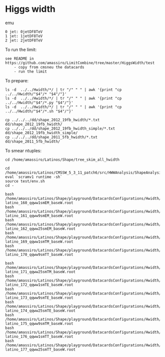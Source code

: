 Higgs width
====

emu

    0 jet: 0jetDF8TeV
    1 jet: 1jetDF8TeV
    2 jet: 2jetDF8TeV


To run the limit:

    see README in
    https://github.com/amassiro/LimitCombine/tree/master/HiggsWidth/test
        - copy from cmsneu the datacards
        - run the limit



To prepare:

    ls -d  ../../Hwidth/*/ | tr "/" " " | awk '{print "cp ../../Hwidth/"$4"/* "$4"/"}'
    ls -d  ../../Hwidth/*/ | tr "/" " " | awk '{print "cp ../../Hwidth/"$4"/*.py "$4"/"}'
    ls -d  ../../Hwidth/*/ | tr "/" " " | awk '{print "cp ../../Hwidth/"$4"/*.sh "$4"/"}'

    cp ../../../dd/shape_2012_19fb_hwidth/*.txt          dd/shape_2012_19fb_hwidth/
    cp ../../../dd/shape_2012_19fb_hwidth_simple/*.txt   dd/shape_2012_19fb_hwidth_simple/
    cp ../../../dd/shape_2011_5fb_hwidth/*.txt           dd/shape_2011_5fb_hwidth/


To smear ntuples:

    cd /home/amassiro/Latinos/Shape/tree_skim_all_hwidth

    cd /home/amassiro/Latinos/CMSSW_5_3_11_patch6/src/HWWAnalysis/ShapeAnalysis/
    eval `scramv1 runtime -sh`
    source test/env.sh
    cd -

    bash /home/amassiro/Latinos/Shape/playground/DatacardsConfigurations/Hwidth/prepareSyst.sh latino_160_qqww1smEM_baseW.root
    bash /home/amassiro/Latinos/Shape/playground/DatacardsConfigurations/Hwidth/prepareSyst.sh latino_161_qqww9smEM_baseW.root
    bash /home/amassiro/Latinos/Shape/playground/DatacardsConfigurations/Hwidth/prepareSyst.sh latino_162_qqww25smEM_baseW.root
    bash /home/amassiro/Latinos/Shape/playground/DatacardsConfigurations/Hwidth/prepareSyst.sh latino_169_qqww1smTM_baseW.root
    bash /home/amassiro/Latinos/Shape/playground/DatacardsConfigurations/Hwidth/prepareSyst.sh latino_170_qqww9smTT_baseW.root

    bash /home/amassiro/Latinos/Shape/playground/DatacardsConfigurations/Hwidth/prepareSyst.sh latino_171_qqww25smTM_baseW.root
    bash /home/amassiro/Latinos/Shape/playground/DatacardsConfigurations/Hwidth/prepareSyst.sh latino_172_qqww1smTE_baseW.root
    bash /home/amassiro/Latinos/Shape/playground/DatacardsConfigurations/Hwidth/prepareSyst.sh latino_173_qqww9smTE_baseW.root
    bash /home/amassiro/Latinos/Shape/playground/DatacardsConfigurations/Hwidth/prepareSyst.sh latino_174_qqww25smTE_baseW.root
    bash /home/amassiro/Latinos/Shape/playground/DatacardsConfigurations/Hwidth/prepareSyst.sh latino_175_qqww9smTM_baseW.root
    bash /home/amassiro/Latinos/Shape/playground/DatacardsConfigurations/Hwidth/prepareSyst.sh latino_176_qqww1smTT_baseW.root
    bash /home/amassiro/Latinos/Shape/playground/DatacardsConfigurations/Hwidth/prepareSyst.sh latino_177_qqww25smTT_baseW.root

